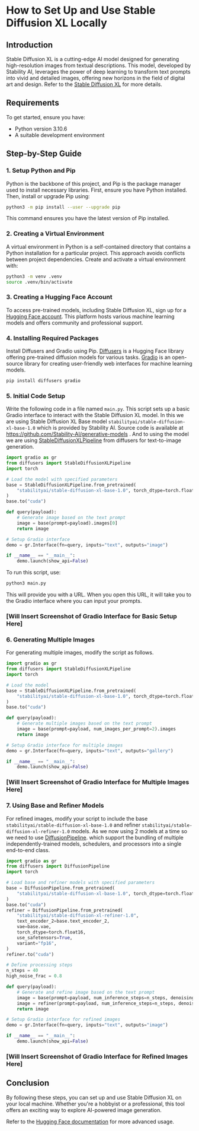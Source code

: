 # How to Set Up and Use Stable Diffusion XL Locally

## Introduction
Stable Diffusion XL is a cutting-edge AI model designed for generating high-resolution images from textual descriptions. This model, developed by Stability AI, leverages the power of deep learning to transform text prompts into vivid and detailed images, offering new horizons in the field of digital art and design. Refer to the [Stable Diffusion XL](https://stablediffusionweb.com/StableDiffusionXL) for more details.

## Requirements
To get started, ensure you have:
- Python version 3.10.6
- A suitable development environment

## Step-by-Step Guide

### 1. Setup Python and Pip
Python is the backbone of this project, and Pip is the package manager used to install necessary libraries. First, ensure you have Python installed. Then, install or upgrade Pip using:

```bash
python3 -m pip install --user --upgrade pip
```
This command ensures you have the latest version of Pip installed.

### 2. Creating a Virtual Environment
A virtual environment in Python is a self-contained directory that contains a Python installation for a particular project. This approach avoids conflicts between project dependencies. Create and activate a virtual environment with:

```bash
python3 -m venv .venv
source .venv/bin/activate
```

### 3. Creating a Hugging Face Account
To access pre-trained models, including Stable Diffusion XL, sign up for a [Hugging Face account](https://huggingface.co/). This platform hosts various machine learning models and offers community and professional support.

### 4. Installing Required Packages
Install Diffusers and Gradio using Pip. [Diffusers](https://huggingface.co/docs/diffusers/index) is a Hugging Face library offering pre-trained diffusion models for various tasks. [Gradio](https://www.gradio.app/) is an open-source library for creating user-friendly web interfaces for machine learning models.

```bash
pip install diffusers gradio
```

### 5. Initial Code Setup
Write the following code in a file named `main.py`. This script sets up a basic Gradio interface to interact with the Stable Diffusion XL model. In this we are using Stable Diffusion XL Base model `stabilityai/stable-diffusion-xl-base-1.0` which is provided by Stability AI. Source code is available at https://github.com/Stability-AI/generative-models . And to using the model we are using [StableDiffusionXLPipeline](https://huggingface.co/docs/diffusers/api/pipelines/stable_diffusion/stable_diffusion_xl#diffusers) from diffusers for text-to-image generation.

```python
import gradio as gr
from diffusers import StableDiffusionXLPipeline
import torch

# Load the model with specified parameters
base = StableDiffusionXLPipeline.from_pretrained(
    "stabilityai/stable-diffusion-xl-base-1.0", torch_dtype=torch.float16, variant="fp16", use_safetensors=True, 
)
base.to("cuda")

def query(payload):
    # Generate image based on the text prompt
    image = base(prompt=payload).images[0]
    return image

# Setup Gradio interface
demo = gr.Interface(fn=query, inputs="text", outputs="image")

if __name__ == "__main__":
    demo.launch(show_api=False)
```

To run this script, use:

```bash
python3 main.py
```

This will provide you with a URL. When you open this URL, it will take you to the Gradio interface where you can input your prompts.

### [Will Insert Screenshot of Gradio Interface for Basic Setup Here]

### 6. Generating Multiple Images
For generating multiple images, modify the script as follows.

```python
import gradio as gr
from diffusers import StableDiffusionXLPipeline
import torch

# Load the model
base = StableDiffusionXLPipeline.from_pretrained(
    "stabilityai/stable-diffusion-xl-base-1.0", torch_dtype=torch.float16, variant="fp16", use_safetensors=True, 
)
base.to("cuda")

def query(payload):
    # Generate multiple images based on the text prompt
    image = base(prompt=payload, num_images_per_prompt=2).images
    return image

# Setup Gradio interface for multiple images
demo = gr.Interface(fn=query, inputs="text", outputs="gallery")

if __name__ == "__main__":
    demo.launch(show_api=False)
```

### [Will Insert Screenshot of Gradio Interface for Multiple Images Here]

### 7. Using Base and Refiner Models
For refined images, modify your script to include the base `stabilityai/stable-diffusion-xl-base-1.0` and refiner `stabilityai/stable-diffusion-xl-refiner-1.0` models. As we now using 2 models at a time so we need to use [DiffusionPipeline](https://huggingface.co/docs/diffusers/v0.24.0/en/api/pipelines/overview#diffusers.DiffusionPipeline). which support the bundling of multiple independently-trained models, schedulers, and processors into a single end-to-end class.

```python
import gradio as gr
from diffusers import DiffusionPipeline
import torch

# Load base and refiner models with specified parameters
base = DiffusionPipeline.from_pretrained(
    "stabilityai/stable-diffusion-xl-base-1.0", torch_dtype=torch.float16, variant="fp16", use_safetensors=True
)
base.to("cuda")
refiner = DiffusionPipeline.from_pretrained(
    "stabilityai/stable-diffusion-xl-refiner-1.0",
    text_encoder_2=base.text_encoder_2,
    vae=base.vae,
    torch_dtype=torch.float16,
    use_safetensors=True,
    variant="fp16",
)
refiner.to("cuda")

# Define processing steps
n_steps = 40
high_noise_frac = 0.8

def query(payload):
    # Generate and refine image based on the text prompt
    image = base(prompt=payload, num_inference_steps=n_steps, denoising_end=high_noise_frac, output_type="latent").images
    image = refiner(prompt=payload, num_inference_steps=n_steps, denoising_start=high_noise_frac, image=image).images[0]
    return image

# Setup Gradio interface for refined images
demo = gr.Interface(fn=query, inputs="text", outputs="image")

if __name__ == "__main__":
    demo.launch(show_api=False)
```

### [Will Insert Screenshot of Gradio Interface for Refined Images Here]

## Conclusion
By following these steps, you can set up and use Stable Diffusion XL on your local machine. Whether you're a hobbyist or a professional, this tool offers an exciting way to explore AI-powered image generation.

Refer to the [Hugging Face documentation](https://huggingface.co/docs/diffusers/index) for more advanced usage.
